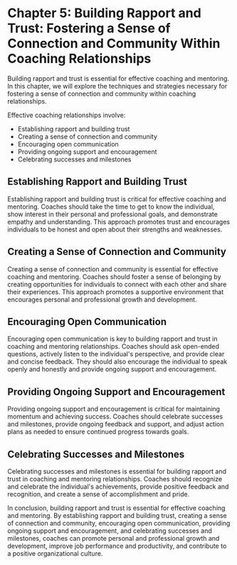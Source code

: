 Chapter 5: Building Rapport and Trust: Fostering a Sense of Connection and Community Within Coaching Relationships
==================================================================================================================

Building rapport and trust is essential for effective coaching and mentoring. In this chapter, we will explore the techniques and strategies necessary for fostering a sense of connection and community within coaching relationships.

Effective coaching relationships involve:

* Establishing rapport and building trust
* Creating a sense of connection and community
* Encouraging open communication
* Providing ongoing support and encouragement
* Celebrating successes and milestones

Establishing Rapport and Building Trust
---------------------------------------

Establishing rapport and building trust is critical for effective coaching and mentoring. Coaches should take the time to get to know the individual, show interest in their personal and professional goals, and demonstrate empathy and understanding. This approach promotes trust and encourages individuals to be honest and open about their strengths and weaknesses.

Creating a Sense of Connection and Community
--------------------------------------------

Creating a sense of connection and community is essential for effective coaching and mentoring. Coaches should foster a sense of belonging by creating opportunities for individuals to connect with each other and share their experiences. This approach promotes a supportive environment that encourages personal and professional growth and development.

Encouraging Open Communication
------------------------------

Encouraging open communication is key to building rapport and trust in coaching and mentoring relationships. Coaches should ask open-ended questions, actively listen to the individual's perspective, and provide clear and concise feedback. They should also encourage the individual to speak openly and honestly and provide ongoing support and encouragement.

Providing Ongoing Support and Encouragement
-------------------------------------------

Providing ongoing support and encouragement is critical for maintaining momentum and achieving success. Coaches should celebrate successes and milestones, provide ongoing feedback and support, and adjust action plans as needed to ensure continued progress towards goals.

Celebrating Successes and Milestones
------------------------------------

Celebrating successes and milestones is essential for building rapport and trust in coaching and mentoring relationships. Coaches should recognize and celebrate the individual's achievements, provide positive feedback and recognition, and create a sense of accomplishment and pride.

In conclusion, building rapport and trust is essential for effective coaching and mentoring. By establishing rapport and building trust, creating a sense of connection and community, encouraging open communication, providing ongoing support and encouragement, and celebrating successes and milestones, coaches can promote personal and professional growth and development, improve job performance and productivity, and contribute to a positive organizational culture.
